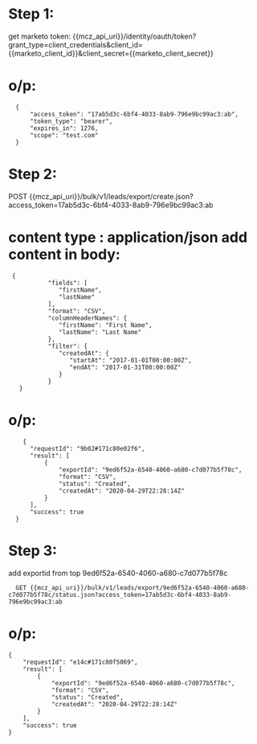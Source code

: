 
Step 1:
======

get marketo token:
      {{mcz_api_uri}}/identity/oauth/token?grant_type=client_credentials&client_id={{marketo_client_id}}&client_secret={{marketo_client_secret}}

o/p:
====

      {
          "access_token": "17ab5d3c-6bf4-4033-8ab9-796e9bc99ac3:ab",
          "token_type": "bearer",
          "expires_in": 1276,
          "scope": "test.com"
      }


Step 2:
=======

POST {{mcz_api_uri}}/bulk/v1/leads/export/create.json?access_token=17ab5d3c-6bf4-4033-8ab9-796e9bc99ac3:ab

content type : application/json
add content in body:
===================
     
     {
               "fields": [
                  "firstName",
                  "lastName"
               ],
               "format": "CSV",
               "columnHeaderNames": {
                  "firstName": "First Name",
                  "lastName": "Last Name"
               },
               "filter": {
                  "createdAt": {
                     "startAt": "2017-01-01T00:00:00Z",
                     "endAt": "2017-01-31T00:00:00Z"
                  }
               }
       }      
  
  o/p:
  ===
  
        {
          "requestId": "9b02#171c80e02f6",
          "result": [
              {
                  "exportId": "9ed6f52a-6540-4060-a680-c7d077b5f78c",
                  "format": "CSV",
                  "status": "Created",
                  "createdAt": "2020-04-29T22:28:14Z"
              }
          ],
          "success": true
      }


Step 3:
=======

add exportid from top 9ed6f52a-6540-4060-a680-c7d077b5f78c

      GET {{mcz_api_uri}}/bulk/v1/leads/export/9ed6f52a-6540-4060-a680-c7d077b5f78c/status.json?access_token=17ab5d3c-6bf4-4033-8ab9-796e9bc99ac3:ab

o/p:
====

    {
        "requestId": "e14c#171c80f5069",
        "result": [
            {
                "exportId": "9ed6f52a-6540-4060-a680-c7d077b5f78c",
                "format": "CSV",
                "status": "Created",
                "createdAt": "2020-04-29T22:28:14Z"
            }
        ],
        "success": true
    }
